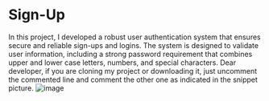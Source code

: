 # Sign-Up
In this project, I developed a robust user authentication system that ensures secure and reliable sign-ups and logins. The system is designed to validate user information, including a strong password requirement that combines upper and lower case letters, numbers, and special characters.
Dear developer, if you are cloning my project or downloading it, just uncomment the commented line and comment the other one as indicated in the snippet picture.
![image](https://github.com/user-attachments/assets/3e116971-c8ab-49ad-a6d9-f0b5c1ccb708)
